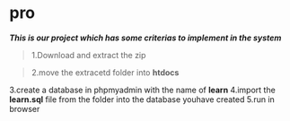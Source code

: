 # pro	
***This is our project which has some criterias to implement in the system***
>1.Download and extract the zip

>2.move the extracetd folder into **htdocs**

3.create a database in phpmyadmin with the name of **learn**
4.import the **learn.sql** file from the folder into the database youhave created
5.run in browser

